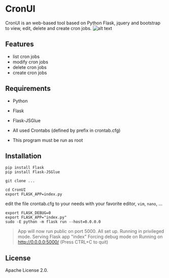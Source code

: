 CronUI
======

CronUI is an web-based tool based on Python Flask, jquery and bootstrap to view, edit, delete and create cron jobs.
![alt text](https://raw.githubusercontent.com/fluxkompensator/CronUI/master/cronUI.png)

## Features

* list cron jobs
* modify cron jobs
* delete cron jobs
* create cron jobs

## Requirements

* Python
* Flask
* Flask-JSGlue

* All used Crontabs (defined by prefix in crontab.cfg) 
* This program must be run as root

## Installation

```
pip install Flask
pip install Flask-JSGlue

git clone ...

cd CronUI
export FLASK_APP=index.py
```
edit the file crontab.cfg to your needs with your favorite editor, `vim`, `nano`, ...
```
export FLASK_DEBUG=0
export FLASK_APP="index.py"
sudo -E python -m flask run --host=0.0.0.0
```

> App will now run public on port 5000.
> All set up. Running in privileged mode.
> Serving Flask app "index"
> Forcing debug mode on
> Running on http://0.0.0.0:5000/ (Press CTRL+C to quit)

## License

Apache License 2.0.
